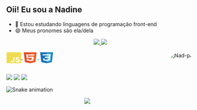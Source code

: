 ## Oii! Eu sou a Nadine

- 🌱 Estou estudando linguagens de programação front-end
- 😄 Meus pronomes são ela/dela

<div align="center">
  <a href="https://github.com/nadinevolinger">
  <img height="160em" src="https://github-readme-stats.vercel.app/api?username=nadinevolinger&show_icons=true&theme=midnight-purple&include_all_commits=true&count_private=true"/>
  <img height="160em" src="https://github-readme-stats.vercel.app/api/top-langs/?username=nadinevolinger&layout=compact&langs_count=7&theme=midnight-purple"/>
</div>
<div style="display: inline_block"><br> 
  <img align="center" alt="Nad-Js" height="30" width="40" src="https://raw.githubusercontent.com/devicons/devicon/master/icons/javascript/javascript-plain.svg">
  <img align="center" alt="Nad-HTML" height="30" width="40" src="https://raw.githubusercontent.com/devicons/devicon/master/icons/html5/html5-original.svg">
  <img align="center" alt="Nad-CSS" height="30" width="40" src="https://raw.githubusercontent.com/devicons/devicon/master/icons/css3/css3-original.svg">
  <img align="right" alt="Nad-pic" height="150" style="border-radius:50px;" src= https://media.giphy.com/media/lvUGAWjP2IpsBQ4Jqd/giphy.gif>
</div>
 
  ##
  
<div>
   <a href="https://www.linkedin.com/in/nadinevolinger" target="_blank"><img src="https://img.shields.io/badge/-LinkedIn-%230077B5?style=for-the-badge&logo=linkedin&logoColor=white" target="_blank"></a> 
  <a href = "mailto:nadine.volinger@gmail.com"><img src="https://img.shields.io/badge/Gmail-D14836?style=for-the-badge&logo=gmail&logoColor=white" target="_blank"></a>
  <a href="https://t.me/nadinevolinger" target="_blank"><img src=https://img.shields.io/badge/Telegram-2CA5E0?style=for-the-badge&logo=telegram&logoColor=white" target="_blank">
  </a>
    
  ![Snake animation](https://github.com/nadinevolinger/nadinevolinger/blob/output/github-contribution-grid-snake.svg)
    
   <p align="center">
    <a href="#">
      <img src="https://komarev.com/ghpvc/?username=nadinevolinger&color=green&style=flat&label=Views" />
    </a>
  </p>
</div>
